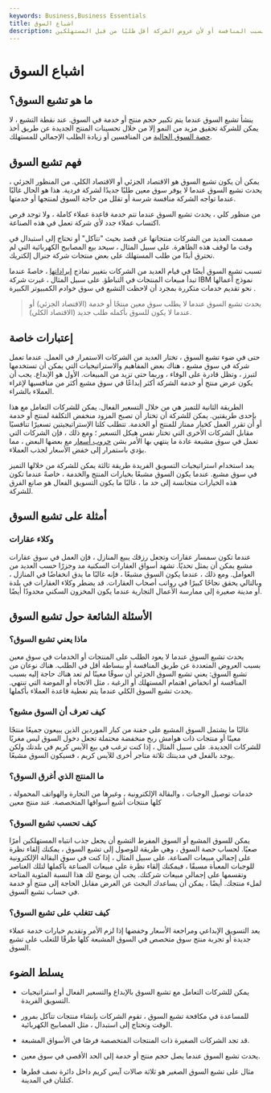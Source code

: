 ```yaml
---
keywords: Business,Business Essentials
title: اشباع السوق
description: يحدث تشبع السوق عندما لا يُظهر السوق طلبًا جديدًا على منتجات الشركة ، بسبب المنافسة أو لأن عروض الشركة أقل طلبًا من قبل المستهلكين.
---
```


# اشباع السوق
## ما هو تشبع السوق؟

ينشأ تشبع السوق عندما يتم تكبير حجم منتج أو خدمة في السوق. عند نقطة التشبع ، لا يمكن للشركة تحقيق مزيد من النمو إلا من خلال تحسينات المنتج الجديدة عن طريق أخذ [حصة السوق الحالية](/marketshare) من المنافسين أو زيادة الطلب الإجمالي للمستهلك.

## فهم تشبع السوق

يمكن أن يكون تشبع السوق هو الاقتصاد الجزئي أو الاقتصاد الكلي. من المنظور الجزئي ، يحدث تشبع السوق عندما لا يوفر سوق معين طلبًا جديدًا لشركة فردية. هذا هو الحال غالبًا عندما تواجه الشركة منافسة شرسة أو تقلل من حاجة السوق لمنتجها أو خدمتها.

من منظور كلي ، يحدث تشبع السوق عندما تتم خدمة قاعدة عملاء كاملة ، ولا توجد فرص اكتساب عملاء جدد لأي شركة تعمل في هذه الصناعة.

صممت العديد من الشركات منتجاتها عن قصد بحيث "تتآكل" أو تحتاج إلى استبدال في وقت ما لوقف هذه الظاهرة. على سبيل المثال ، سيحد بيع المصابيح الكهربائية التي لم تحترق أبدًا من طلب المستهلك على بعض منتجات شركة جنرال إلكتريك.

تسبب تشبع السوق أيضًا في قيام العديد من الشركات بتغيير نماذج [إيراداتها](/revenue) ، خاصةً عندما تبدأ مبيعات المنتجات في التباطؤ. على سبيل المثال ، غيرت شركة IBM نموذج أعمالها نحو تقديم خدمات متكررة بمجرد أن لاحظت التشبع في سوق خوادم الكمبيوتر الكبيرة .

> يحدث تشبع السوق عندما لا يطلب سوق معين منتجًا أو خدمة (الاقتصاد الجزئي) أو عندما لا يكون للسوق بأكمله طلب جديد (الاقتصاد الكلي).

>

## إعتبارات خاصة

حتى في ضوء تشبع السوق ، تختار العديد من الشركات الاستمرار في العمل. عندما تعمل شركة في سوق مشبع ، هناك بعض المفاهيم والاستراتيجيات التي يمكن أن تستخدمها لتبرز ، وتظل قادرة على الوفاء ، وربما حتى تزيد من المبيعات. الأول هو الإبداع. يجب أن يكون عرض منتج أو خدمة الشركة أكثر إبداعًا في سوق مشبع أكثر من منافسيها لإغراء العملاء بالشراء.

الطريقة الثانية للتميز هي من خلال التسعير الفعال. يمكن للشركات التعامل مع هذا بإحدى طريقتين. يمكن للشركة أن تختار أن تصبح المزود منخفض التكلفة لمنتج أو خدمة أو أن تقرر العمل كخيار ممتاز للمنتج أو الخدمة. تتطلب كلتا الإستراتيجيتين تسعيرًا تنافسيًا مقابل الشركات الأخرى التي تختار نفس هيكل التسعير ؛ ومع ذلك ، فإن الشركات التي تعمل في سوق مشبعة عادة ما ينتهي بها الأمر بشن [حروب أسعار](/price-war) مع بعضها البعض ، مما يؤدي باستمرار إلى خفض الأسعار لجذب العملاء.

يعد استخدام استراتيجيات التسويق الفريدة طريقة ثالثة يمكن للشركة من خلالها التميز في سوق مشبع. عندما يكون السوق مشبعًا بخيارات المنتج والخدمة ، خاصةً عندما تكون هذه الخيارات متجانسة إلى حد ما ، غالبًا ما يكون التسويق الفعال هو صانع الفرق للشركة.

## أمثلة على تشبع السوق

### وكلاء عقارات

عندما تكون سمسار عقارات وتجعل رزقك يبيع المنازل ، فإن العمل في سوق عقارات مشبع يمكن أن يمثل تحديًا. تشهد أسواق العقارات السكنية مد وجزرًا حسب العديد من العوامل. ومع ذلك ، عندما يكون السوق مشبعًا ، فإنه غالبًا ما يدق انخفاضًا في المنازل ، وبالتالي يحقق نجاحًا كبيرًا في رواتب أصحاب العقارات. قد يضطر وكلاء العقارات في بلدة أو مدينة صغيرة إلى ممارسة الأعمال التجارية عندما يكون المخزون السكني محدودًا أيضًا.

## الأسئلة الشائعة حول تشبع السوق

### ماذا يعني تشبع السوق؟

يحدث تشبع السوق عندما لا يعود الطلب على المنتجات أو الخدمات في سوق معين بسبب العروض المتعددة عن طريق المنافسة أو ببساطة أقل في الطلب. هناك نوعان من تشبع السوق: يعني تشبع السوق الجزئي أن سوقًا معينًا لم تعد هناك حاجة إليه بسبب المنافسة أو انخفاض اهتمام المستهلك أو الرغبة ، مثل الاتجاه أو الموضة التي تنتهي. يحدث تشبع السوق الكلي عندما يتم تغطية قاعدة العملاء بأكملها.

### كيف تعرف أن السوق مشبع؟

غالبًا ما يشتمل السوق المشبع على حفنة من كبار الموردين الذين يبيعون جميعًا منتجًا معينًا أو منتجات ذات هوامش ربح منخفضة محتملة تجعل دخول السوق ليس مغريًا للشركات الجديدة. على سبيل المثال ، إذا كنت ترغب في بيع الآيس كريم في بلدتك ولكن يوجد بالفعل في مدينتك ثلاثة متاجر أخرى للآيس كريم ، فسيكون السوق مشبعًا.

### ما المنتج الذي أغرق السوق؟

خدمات توصيل الوجبات ، والبقالة الإلكترونية ، وغيرها من التجارة والهواتف المحمولة ، كلها منتجات أشبع أسواقها المتخصصة. عند منتج معين

### كيف تحسب تشبع السوق؟

يمكن للسوق المشبع أو السوق المفرط التشبع أن يجعل جذب انتباه المستهلكين أمرًا صعبًا. لحساب حصة السوق ، وهي طريقة للوصول إلى تشبع السوق ، يمكنك إلقاء نظرة على إجمالي مبيعات الصناعة. على سبيل المثال ، إذا كنت في سوق البقالة الإلكترونية للوجبات المعبأة مسبقًا ، فيمكنك إلقاء نظرة على مبيعات الصناعة بأكملها لتلك العناصر وتقسمها على إجمالي مبيعات شركتك. يجب أن يوضح لك هذا النسبة المئوية المتاحة لملء منتجك. أيضًا ، يمكن أن يساعدك البحث عن العرض مقابل الحاجة إلى منتج أو خدمة في حساب تشبع السوق.

### كيف تتغلب على تشبع السوق؟

يعد التسويق الإبداعي ومراجعة الأسعار وخفضها إذا لزم الأمر وتقديم خيارات خدمة عملاء جديدة أو تجربة منتج سوق متخصص في السوق المشبعة كلها طرقًا للتغلب على تشبع السوق.

## يسلط الضوء

- يمكن للشركات التعامل مع تشبع السوق بالإبداع والتسعير الفعال أو استراتيجيات التسويق الفريدة.

- للمساعدة في مكافحة تشبع السوق ، تقوم الشركات بإنشاء منتجات تتآكل بمرور الوقت وتحتاج إلى استبدال ، مثل المصابيح الكهربائية.

- قد تجد الشركات الصغيرة ذات المنتجات المتخصصة فرصًا في الأسواق المشبعة.

- يحدث تشبع السوق عندما يصل حجم منتج أو خدمة إلى الحد الأقصى في سوق معين.

- مثال على تشبع السوق الصغير هو ثلاثة صالات آيس كريم داخل دائرة نصف قطرها كتلتان في المدينة.

